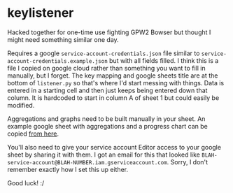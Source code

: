 # keylistener

Hacked together for one-time use fighting GPW2 Bowser but thought I might need something similar one day.

Requires a google `service-account-credentials.json` file similar to `service-account-credentials.example.json` but with all fields filled. I think this is a file I copied on google cloud rather than something you want to fill in manually, but I forget. The key mapping and google sheets title are at the bottom of `listener.py` so that's where I'd start messing with things. Data is entered in a starting cell and then just keeps being entered down that column. It is hardcoded to start in column A of sheet 1 but could easily be modified.

Aggregations and graphs need to be built manually in your sheet. An example google sheet with aggregations and a progress chart can be copied [from here](https://docs.google.com/spreadsheets/d/1kVMXamBKYXcnh9wLZPw3JM059vVy0bT6Q-RW8XaJf1o/edit?usp=sharing).

You'll also need to give your service account Editor access to your google sheet by sharing it with them. I got an email for this that looked like `BLAH-service-account@BLAH-NUMBER.iam.gserviceaccount.com`. Sorry, I don't remember exactly how I set this up either.

Good luck! :/
